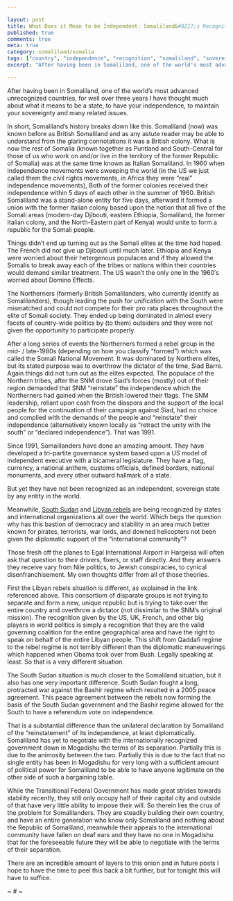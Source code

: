 ```yaml
---

layout: post
title: What Does it Mean to be Independent: Somaliland&#8217;s Recognition Journey
published: true
comments: true
meta: true
category: somaliland/somalia
tags: ["country", "independence", "recognition", "somaliland", "sovereignty"]
excerpt: "After having been in Somaliland, one of the world's most advanced unrecognized countries, for well over three years I have thought much about what it means to be a state, to have your independence, to maintain your sovereignty and many related issues. In this post, I try to parse the differences between Somaliland, South Sudan and the Libyan Rebels."

---
```



After having been in Somaliland, one of the world’s most advanced unrecognized countries, for well over three years I have thought much about what it means to be a state, to have your independence, to maintain your sovereignty and many related issues.


In short, Somaliland’s history breaks down like this. Somaliland (now) was known before as British Somaliland and as any astute reader may be able to understand from the glaring connotations it was a British colony. What is now the rest of Somalia (known together as Puntland and South-Central for those of us who work on and/or live in the territory of the former Republic of Somalia) was at the same time known as Italian Somaliland. In 1960 when independence movements were sweeping the world (in the US we just called them the civil rights movements, in Africa they were “real” independence movements), Both of the former colonies received their independence within 5 days of each other in the summer of 1960. British Somaliland was a stand-alone entity for five days, afterward it formed a union with the former Italian colony based upon the notion that all five of the Somali areas (modern-day Djibouti, eastern Ethiopia, Somaliland, the former Italian colony, and the North-Eastern part of Kenya) would unite to form a republic for the Somali people.

Things didn’t end up turning out as the Somali elites at the time had hoped. The French did not give up Djibouti until much later. Ethiopia and Kenya were worried about their hetergenous populaces and if they allowed the Somalis to break away each of the tribes or nations within their countries would demand similar treatment. The US wasn’t the only one in the 1960′s worried about Domino Effects.

The Northerners (formerly British Somalilanders, who currently identify as Somalilanders), though leading the push for unification with the South were mismatched and could not compete for their pro rata places throughout the elite of Somali society. They ended up being dominated in almost every facets of country-wide politics by (to them) outsiders and they were not given the opportunity to participate properly.

After a long series of events the Northerners formed a rebel group in the mid- / late-1980s (depending on how you classify “formed”) which was called the Somali National Movement. It was dominated by Northern elites, but its stated purpose was to overthrow the dictator of the time, Siad Barre. Again things did not turn out as the elites expected. The populace of the Northern tribes, after the SNM drove Siad’s forces (mostly) out of their region demanded that SNM “reinstate” the independence which the Northerners had gained when the British lowered their flags. The SNM leadership, reliant upon cash from the diaspora and the support of the local people for the continuation of their campaign against Siad, had no choice and complied with the demands of the people and “reinstate” their independence (alternatively known locally as “retract the unity with the south” or “declared independence”). That was 1991.

Since 1991, Somalilanders have done an amazing amount. They have developed a tri-partite governance system based upon a US model of independent executive with a bicameral legislature. They have a flag, currency, a national anthem, customs officials, defined borders, national monuments, and every other outward hallmark of a state.

But yet they have not been recognized as an independent, sovereign state by any entity in the world.

Meanwhile, [South Sudan][2] and [Libyan rebels][3] are being recognized by states and international organizations all over the world. Which begs the question why has this bastion of democracy and stability in an area much better known for pirates, terrorists, war lords, and downed helicopters not been given the diplomatic support of the “international community”?

 [2]: http://wsl.so/pxvnYK
 [3]: http://wsl.so/rrYYLM

Those fresh off the planes to Egal International Airport in Hargeisa will often ask that question to their drivers, fixers, or staff directly. And they answers they receive vary from Nile politics, to Jewish conspiracies, to cynical disenfranchisement. My own thoughts differ from all of those theories.

First the Libyan rebels situation is different, as explained in the link referenced above. This consortium of disparate groups is not trying to separate and form a new, unique republic but is trying to take over the entire country and overthrow a dictator (not dissimilar to the SNM’s original mission). The recognition given by the US, UK, French, and other big players in world politics is simply a recognition that they are the valid governing coalition for the entire geographical area and have the right to speak on behalf of the entire Libyan people. This shift from Qaddafi regime to the rebel regime is not terribly different than the diplomatic maneuverings which happened when Obama took over from Bush. Legally speaking at least. So that is a very different situation.

The South Sudan situation is much closer to the Somaliland situation, but it also has one very important difference. South Sudan fought a long, protracted war against the Bashir regime which resulted in a 2005 peace agreement. This peace agreement between the rebels now forming the basis of the South Sudan government and the Bashir regime allowed for the South to have a referendum vote on independence.

That is a substantial difference than the unilateral declaration by Somaliland of the “reinstatement” of its independence, at least diplomatically. Somaliland has yet to negotiate with the internationally recognized government down in Mogadishu the terms of its separation. Partially this is due to the animosity between the two. Partially this is due to the fact that no single entity has been in Mogadishu for very long with a sufficient amount of political power for Somaliland to be able to have anyone legitimate on the other side of such a bargaining table.

While the Transitional Federal Government has made great strides towards stability recently, they still only occupy half of their capital city and outside of that have very little ability to impose their will. So therein lies the crux of the problem for Somalilanders. They are steadily building their own country, and have an entire generation who know only Somaliland and nothing about the Republic of Somaliland, meanwhile their appeals to the international community have fallen on deaf ears and they have no one in Mogadishu that for the foreseeable future they will be able to negotiate with the terms of their separation.

There are an incredible amount of layers to this onion and in future posts I hope to have the time to peel this back a bit further, but for tonight this will have to suffice.

~ # ~